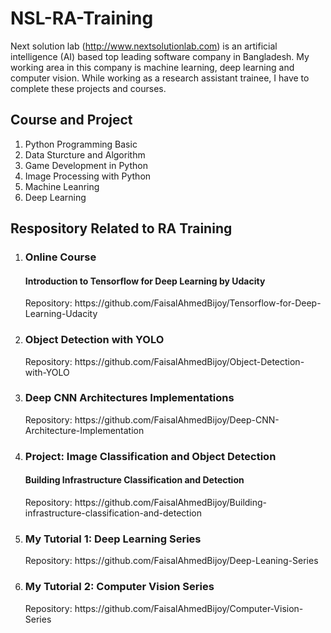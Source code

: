 # NSL-RA-Training 
Next solution lab (http://www.nextsolutionlab.com) is an artificial intelligence (AI) based top leading software company in Bangladesh. My working area in this company is machine learning, deep learning and computer vision. While working as a research assistant trainee, I have to complete these projects and courses.

<h2> Course and Project</h2>
<ol>
<li>Python Programming Basic </li>
<li>Data Sturcture and Algorithm</li>
<li>Game Development in Python</li>
<li>Image Processing with Python</li>
<li>Machine Leanring </li>
<li>Deep Learning</li>
</ol>  


<h2>Respository Related to RA Training</h2>
<ol>

<li>
<h3>Online Course</h3>
<h4>Introduction to Tensorflow for Deep Learning by Udacity </h4> 
Repository: https://github.com/FaisalAhmedBijoy/Tensorflow-for-Deep-Learning-Udacity 
</li>


<li>
<h3>Object Detection with YOLO</h3>
Repository: https://github.com/FaisalAhmedBijoy/Object-Detection-with-YOLO
</li>
  
  <li>
<h3>Deep CNN Architectures Implementations </h3>
Repository: https://github.com/FaisalAhmedBijoy/Deep-CNN-Architecture-Implementation
</li>


<li>
<h3>Project: Image Classification and Object Detection </h3>
<h4>Building Infrastructure Classification and Detection</h4>
Repository: https://github.com/FaisalAhmedBijoy/Building-infrastructure-classification-and-detection 
</li>


<li>
<h3> My Tutorial 1: Deep Learning Series </h3>
Repository: https://github.com/FaisalAhmedBijoy/Deep-Leaning-Series
</li>






<li>
<h3> My Tutorial 2: Computer Vision Series </h3>
Repository: https://github.com/FaisalAhmedBijoy/Computer-Vision-Series 
</li>



</ol>
